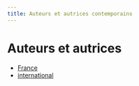 ```yaml
---
title: Auteurs et autrices contemporains
---
```


# Auteurs et autrices

- [France](france/)
- [international](international/)
